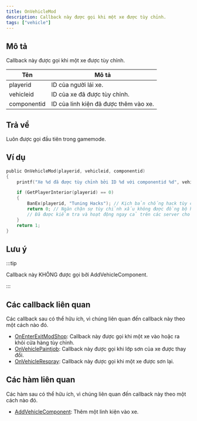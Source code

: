 ```yaml
---
title: OnVehicleMod
description: Callback này được gọi khi một xe được tùy chỉnh.
tags: ["vehicle"]
---
```


## Mô tả

Callback này được gọi khi một xe được tùy chỉnh.

| Tên          | Mô tả                                                                                       |
|--------------|---------------------------------------------------------------------------------------------|
| playerid     | ID của người lái xe.                                                                        |
| vehicleid    | ID của xe đã được tùy chỉnh.                                                                |
| componentid  | ID của linh kiện đã được thêm vào xe.                                                       |

## Trả về

Luôn được gọi đầu tiên trong gamemode.

## Ví dụ

```c
public OnVehicleMod(playerid, vehicleid, componentid)
{
    printf("Xe %d đã được tùy chỉnh bởi ID %d với componentid %d", vehicleid, playerid, componentid);

    if (GetPlayerInterior(playerid) == 0)
    {
        BanEx(playerid, "Tuning Hacks"); // Kịch bản chống hack tùy chỉnh
        return 0; // Ngăn chặn sự tùy chỉnh xấu không được đồng bộ hóa đến các người chơi khác
        // Đã được kiểm tra và hoạt động ngay cả trên các server cho phép tùy chỉnh xe bằng lệnh, menu, hộp thoại, v.v..
    }
    return 1;
}
```

## Lưu ý

:::tip

Callback này KHÔNG được gọi bởi AddVehicleComponent.

:::

## Các callback liên quan

Các callback sau có thể hữu ích, vì chúng liên quan đến callback này theo một cách nào đó.

- [OnEnterExitModShop](OnEnterExitModShop): Callback này được gọi khi một xe vào hoặc ra khỏi cửa hàng tùy chỉnh.
- [OnVehiclePaintjob](OnVehiclePaintjob): Callback này được gọi khi lớp sơn của xe được thay đổi.
- [OnVehicleRespray](OnVehicleRespray): Callback này được gọi khi một xe được sơn lại.

## Các hàm liên quan

Các hàm sau có thể hữu ích, vì chúng liên quan đến callback này theo một cách nào đó.

- [AddVehicleComponent](../functions/AddVehicleComponent): Thêm một linh kiện vào xe.